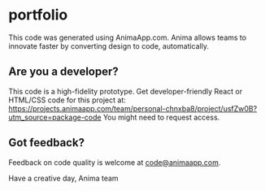 # portfolio
This code was generated using AnimaApp.com. 
Anima allows teams to innovate faster by converting design to code, automatically.

## Are you a developer?
This code is a high-fidelity prototype.
Get developer-friendly React or HTML/CSS code for this project at:
https://projects.animaapp.com/team/personal-chnxba8/project/usfZw0B?utm_source=package-code
You might need to request access.

## Got feedback?
Feedback on code quality is welcome at code@animaapp.com.

Have a creative day,
Anima team
